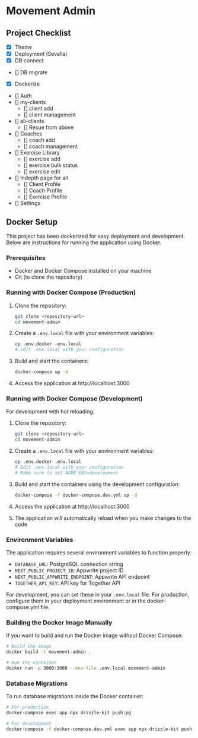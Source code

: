 # Movement Admin

## Project Checklist

-   [x] Theme
-   [x] Deployment (Sevalla)
-   [x] DB connect
-   [] DB migrate
-   [x] Dockerize
-   [] Auth
-   [] my-clients
    -   [] client add
    -   [] client management
-   [] all-clients
    -   [] Resue from above
-   [] Coaches
    -   [] coach add
    -   [] coach management
-   [] Exercise Library
    -   [] exercise add
    -   [] exercise bulk status
    -   [] exercise edit
-   [] Indepth page for all
    -   [] Client Profile
    -   [] Coach Profile
    -   [] Exercise Profile
-   [] Settings

## Docker Setup

This project has been dockerized for easy deployment and development. Below are instructions for running the application using Docker.

### Prerequisites

-   Docker and Docker Compose installed on your machine
-   Git (to clone the repository)

### Running with Docker Compose (Production)

1. Clone the repository:

    ```bash
    git clone <repository-url>
    cd movement-admin
    ```

2. Create a `.env.local` file with your environment variables:

    ```bash
    cp .env.docker .env.local
    # Edit .env.local with your configuration
    ```

3. Build and start the containers:

    ```bash
    docker-compose up -d
    ```

4. Access the application at http://localhost:3000

### Running with Docker Compose (Development)

For development with hot reloading:

1. Clone the repository:

    ```bash
    git clone <repository-url>
    cd movement-admin
    ```

2. Create a `.env.local` file with your environment variables:

    ```bash
    cp .env.docker .env.local
    # Edit .env.local with your configuration
    # Make sure to set NODE_ENV=development
    ```

3. Build and start the containers using the development configuration:

    ```bash
    docker-compose -f docker-compose.dev.yml up -d
    ```

4. Access the application at http://localhost:3000

5. The application will automatically reload when you make changes to the code

### Environment Variables

The application requires several environment variables to function properly:

-   `DATABASE_URL`: PostgreSQL connection string
-   `NEXT_PUBLIC_PROJECT_ID`: Appwrite project ID
-   `NEXT_PUBLIC_APPWRITE_ENDPOINT`: Appwrite API endpoint
-   `TOGETHER_API_KEY`: API key for Together API

For development, you can set these in your `.env.local` file. For production, configure them in your deployment environment or in the docker-compose.yml file.

### Building the Docker Image Manually

If you want to build and run the Docker image without Docker Compose:

```bash
# Build the image
docker build -t movement-admin .

# Run the container
docker run -p 3000:3000 --env-file .env.local movement-admin
```

### Database Migrations

To run database migrations inside the Docker container:

```bash
# For production
docker-compose exec app npx drizzle-kit push:pg

# For development
docker-compose -f docker-compose.dev.yml exec app npx drizzle-kit push:pg
```
